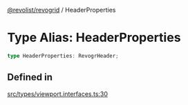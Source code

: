 [@revolist/revogrid](README.md) / HeaderProperties

# Type Alias: HeaderProperties

```ts
type HeaderProperties: RevogrHeader;
```

## Defined in

[src/types/viewport.interfaces.ts:30](https://github.com/revolist/revogrid/blob/60c4961e100e626252b5238bec5f6c11285d15d0/src/types/viewport.interfaces.ts#L30)
